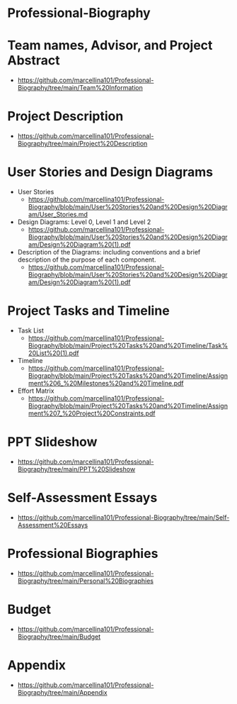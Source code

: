 # Professional-Biography

# Team names, Advisor, and Project Abstract 
* https://github.com/marcellina101/Professional-Biography/tree/main/Team%20Information

# Project Description
* https://github.com/marcellina101/Professional-Biography/tree/main/Project%20Description

# User Stories and Design Diagrams
  * User Stories
    * https://github.com/marcellina101/Professional-Biography/blob/main/User%20Stories%20and%20Design%20Diagram/User_Stories.md
  * Design Diagrams: Level 0, Level 1 and Level 2
    * https://github.com/marcellina101/Professional-Biography/blob/main/User%20Stories%20and%20Design%20Diagram/Design%20Diagram%20(1).pdf
  * Description of the Diagrams: including conventions and a brief description of the purpose of each component.
    * https://github.com/marcellina101/Professional-Biography/blob/main/User%20Stories%20and%20Design%20Diagram/Design%20Diagram%20(1).pdf
 
# Project Tasks and Timeline
* Task List
  * https://github.com/marcellina101/Professional-Biography/blob/main/Project%20Tasks%20and%20Timeline/Task%20List%20(1).pdf
* Timeline
  * https://github.com/marcellina101/Professional-Biography/blob/main/Project%20Tasks%20and%20Timeline/Assignment%206_%20Milestones%20and%20Timeline.pdf
* Effort Matrix
  * https://github.com/marcellina101/Professional-Biography/blob/main/Project%20Tasks%20and%20Timeline/Assignment%207_%20Project%20Constraints.pdf

# PPT Slideshow
  * https://github.com/marcellina101/Professional-Biography/tree/main/PPT%20Slideshow

# Self-Assessment Essays
  * https://github.com/marcellina101/Professional-Biography/tree/main/Self-Assessment%20Essays

# Professional Biographies
  * https://github.com/marcellina101/Professional-Biography/tree/main/Personal%20Biographies

# Budget
  * https://github.com/marcellina101/Professional-Biography/tree/main/Budget

# Appendix
  * https://github.com/marcellina101/Professional-Biography/tree/main/Appendix
